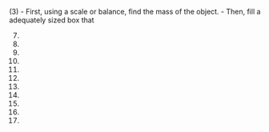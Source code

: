 (3)
	- First, using a scale or balance, find the mass of the object.
	- Then, fill a adequately sized box that 

7.

8.

15.

24.

27.

29.

31.

33.

34.

36.

37.

